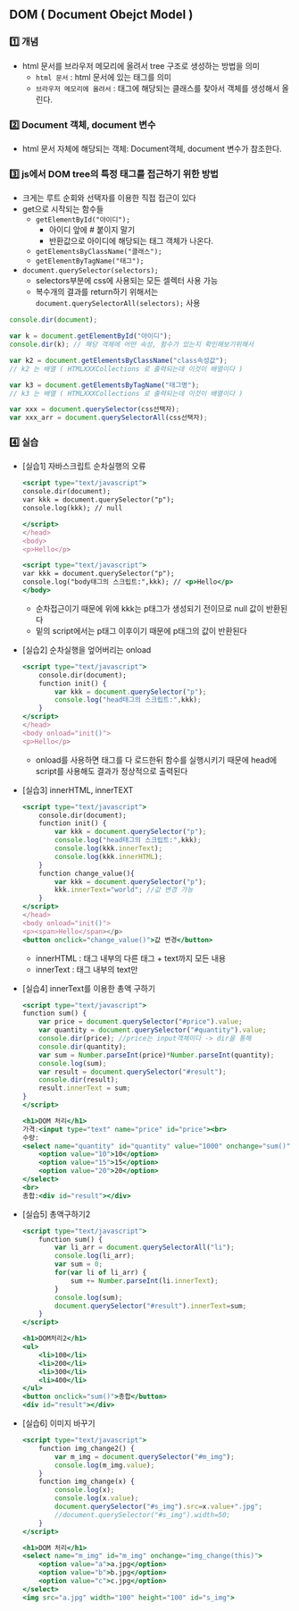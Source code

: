 ## DOM ( Document Obejct Model )

### 1️⃣ 개념

- html 문서를 브라우저 메모리에 올려서 tree 구조로 생성하는 방법을 의미
    - `html 문서` : html 문서에 있는 태그를 의미
    - `브라우저 메모리에 올려서` : 태그에 해당되는 클래스를 찾아서 객체를 생성해서 올린다.

### 2️⃣ Document 객체, document 변수

- html 문서 자체에 해당되는 객체: Document객체, document 변수가 참조한다.

### 3️⃣ js에서 DOM tree의 특정 태그를 접근하기 위한 방법

- 크게는 루트 순회와 선택자를 이용한 직접 접근이 있다
- get으로 시작되는 함수들
    - `getElementById("아이디");`
        - 아이디 앞에 # 붙이지 말기
        - 반환값으로 아이디에 해당되는 태그 객체가 나온다.
    - `getElementsByClassName("클래스");`
    - `getElementByTagName("태그");`
- `document.querySelector(selectors);`
    - selectors부분에 css에 사용되는 모든 셀렉터 사용 가능
    - 복수개의 결과를 return하기 위해서는 `document.querySelectorAll(selectors);` 사용

```jsx
console.dir(document);

var k = document.getElementById("아이디");
console.dir(k); // 해당 객체에 어떤 속성, 함수가 있는지 확인해보기위해서

var k2 = document.getElementsByClassName("class속성값");
// k2 는 배열 ( HTMLXXXCollections 로 출력되는데 이것이 배열이다 )

var k3 = document.getElementsByTagName("태그명");
// k3 는 배열 ( HTMLXXXCollections 로 출력되는데 이것이 배열이다 )

var xxx = document.querySelector(css선택자);
var xxx_arr = document.querySelectorAll(css선택자);
```

### 4️⃣ 실습

- [실습1] 자바스크립트 순차실행의 오류

    ```jsx
    <script type="text/javascript">
    console.dir(document);
    var kkk = document.querySelector("p");
    console.log(kkk); // null

    </script>
    </head>
    <body>
    <p>Hello</p>

    <script type="text/javascript">
    var kkk = document.querySelector("p");
    console.log("body태그의 스크립트:",kkk); // <p>Hello</p>
    </body>
    ```

    - 순차접근이기 때문에 위에 kkk는 p태그가 생성되기 전이므로 null 값이 반환된다
    - 밑의 script에서는 p태그 이후이기 때문에 p태그의 값이 반환된다
- [실습2] 순차실행을 엎어버리는 onload

    ```jsx
    <script type="text/javascript">
    	console.dir(document);
    	function init() {
    		var kkk = document.querySelector("p");
    		console.log("head태그의 스크립트:",kkk);
    	}
    </script>
    </head>
    <body onload="init()">
    <p>Hello</p>
    ```

    - onload를 사용하면 태그를 다 로드한뒤 함수를 실행시키기 때문에 head에 script를 사용해도 결과가 정상적으로 출력된다
- [실습3] innerHTML, innerTEXT

    ```jsx
    <script type="text/javascript">
    	console.dir(document);
    	function init() {
    		var kkk = document.querySelector("p");
    		console.log("head태그의 스크립트:",kkk);
    		console.log(kkk.innerText);
    		console.log(kkk.innerHTML);
    	}
    	function change_value(){
    		var kkk = document.querySelector("p");
    		kkk.innerText="world"; //값 변경 가능
    	}
    </script>
    </head>
    <body onload="init()">
    <p><span>Hello</span></p>
    <button onclick="change_value()">값 변경</button>
    ```

    - innerHTML :  태그 내부의 다른 태그 + text까지 모든 내용
    - innerText : 태그 내부의 text만
- [실습4] innerText를 이용한 총액 구하기

    ```jsx
    <script type="text/javascript">
    function sum() {
    	var price = document.querySelector("#price").value;
    	var quantity = document.querySelector("#quantity").value;
    	console.dir(price); //price는 input객체이다 -> dir을 통해 
    	console.dir(quantity);
    	var sum = Number.parseInt(price)*Number.parseInt(quantity);
    	console.log(sum);
    	var result = document.querySelector("#result");
    	console.dir(result);
    	result.innerText = sum;
    }
    </script>

    <h1>DOM 처리</h1>
    가격:<input type="text" name="price" id="price"><br>
    수량:
    <select name="quantity" id="quantity" value="1000" onchange="sum()"><br>
    	<option value="10">10</option>
    	<option value="15">15</option>
    	<option value="20">20</option>
    </select>
    <br>
    총합:<div id="result"></div>
    ```

- [실습5] 총액구하기2

    ```jsx
    <script type="text/javascript">
    	function sum() {
    		var li_arr = document.querySelectorAll("li");
    		console.log(li_arr);
    		var sum = 0;
    		for(var li of li_arr) {
    			sum += Number.parseInt(li.innerText);
    		}
    		console.log(sum);
    		document.querySelector("#result").innerText=sum;
    	}
    </script>

    <h1>DOM처리2</h1>
    <ul>
    	<li>100</li>
    	<li>200</li>
    	<li>300</li>
    	<li>400</li>
    </ul>
    <button onclick="sum()">총합</button>
    <div id="result"></div>
    ```
- [실습6] 이미지 바꾸기

    ```jsx
    <script type="text/javascript">
    	function img_change2() {
    		var m_img = document.querySelector("#m_img");
    		console.log(m_img.value);
    	}
    	function img_change(x) {
    		console.log(x);
    		console.log(x.value);
    		document.querySelector("#s_img").src=x.value+".jpg";
            //document.querySelector("#s_img").width=50;
    	}
    </script>

    <h1>DOM 처리</h1>
    <select name="m_img" id="m_img" onchange="img_change(this)">
    	<option value="a">a.jpg</option>
    	<option value="b">b.jpg</option>
    	<option value="c">c.jpg</option>
    </select>
    <img src="a.jpg" width="100" height="100" id="s_img">
    ```